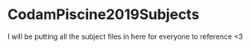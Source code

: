 # CodamPiscine2019Subjects
I will be putting all the subject files in here for everyone to reference &lt;3
